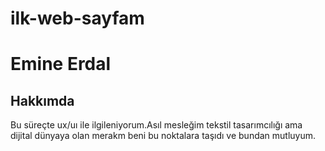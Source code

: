 # ilk-web-sayfam
<head>
	<meta http-equiv="Content-Type" content="text/html; charset=utf-8" />
</head>
<!--<head>
	<meta http-equiv="Content-Type" content="text/html; charset=utf-8" />
</head> ile türkçe karekter gösterimini sağlayabiliyorum.-->
<h1>Emine Erdal </h1>
<h2>Hakkımda</h2>
<p>Bu süreçte ux/uı ile ilgileniyorum.Asıl mesleğim tekstil tasarımcılığı ama dijital dünyaya olan merakm beni bu noktalara taşıdı ve bundan mutluyum.</p>
